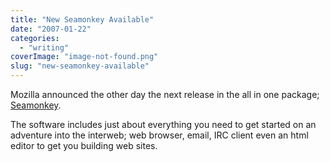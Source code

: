 ```yaml
---
title: "New Seamonkey Available"
date: "2007-01-22"
categories: 
  - "writing"
coverImage: "image-not-found.png"
slug: "new-seamonkey-available"
---
```


Mozilla announced the other day the next release in the all in one package; [Seamonkey](http://www.mozilla.org/projects/seamonkey/).

The software includes just about everything you need to get started on an adventure into the interweb; web browser, email, IRC client even an html editor to get you building web sites.
